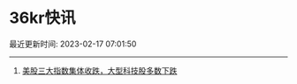 # 36kr快讯

最近更新时间: 2023-02-17 07:01:50

--- 
1. [美股三大指数集体收跌，大型科技股多数下跌](https://www.36kr.com/newsflashes/2135103802917248) 
